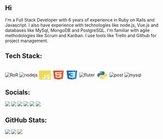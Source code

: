 ## Hi
I'm a Full Stack Developer with 6 years of experience in Ruby on Rails and Javascript. I also have experience with technologies like node.js, Vue.js and databases like MySql, MongoDB and PostgreSQL. I'm familiar with agile methodologies like Scrum and Kanban. I use tools like Trello and Github for project management.
   
## Tech Stack:
<div style="display: inline_block"><br>
  <img align="center" alt="RoR" height="30" width="80" src="https://img.shields.io/badge/Ruby_on_Rails-CC0000?style=for-the-badge&logo=ruby-on-rails&logoColor=white">
  <img align="center" alt="nodejs" height="30" width="80" src="https://img.shields.io/badge/Node.js-43853D?style=for-the-badge&logo=node.js&logoColor=white">
  <img align="center" alt="Js" height="30" width="40" src="https://raw.githubusercontent.com/devicons/devicon/master/icons/javascript/javascript-plain.svg">
  <img align="center" alt="HTML" height="30" width="40" src="https://raw.githubusercontent.com/devicons/devicon/master/icons/html5/html5-original.svg">
  <img align="center" alt="CSS" height="30" width="40" src="https://raw.githubusercontent.com/devicons/devicon/master/icons/css3/css3-original.svg">
  <img align="center" alt="fluter" height="30" width="80" src="https://img.shields.io/badge/Flutter-02569B?style=for-the-badge&logo=flutter&logoColor=white">
  <img align="center" alt="Python" height="30" width="40" src="https://raw.githubusercontent.com/devicons/devicon/master/icons/python/python-original.svg">
  <img align="center" alt="post" height="30" width="80" src="https://img.shields.io/badge/PostgreSQL-316192?style=for-the-badge&logo=postgresql&logoColor=white">
  <img align="center" alt="mysql" height="30" width="80" src="https://img.shields.io/badge/MySQL-00000F?style=for-the-badge&logo=mysql&logoColor=white">
</div>

 ## Socials:
 
<div> 
  <a href="https://www.youtube.com/channel/UCEZpCmBxZ_tTTxzhXI7RulA" target="_blank"><img src="https://img.shields.io/badge/YouTube-FF0000?style=for-the-badge&logo=youtube&logoColor=white" target="_blank"></a>
  <a href="https://www.instagram.com/willnvarela/" target="_blank"><img src="https://img.shields.io/badge/-Instagram-%23E4405F?style=for-the-badge&logo=instagram&logoColor=white" target="_blank"></a>
 	<a href="https://www.twitch.tv/nightray" target="_blank"><img src="https://img.shields.io/badge/Twitch-9146FF?style=for-the-badge&logo=twitch&logoColor=white" target="_blank"></a>
  <a href="https://discord.gg/HfXNUgs" target="_blank"><img src="https://img.shields.io/badge/Discord-7289DA?style=for-the-badge&logo=discord&logoColor=white" target="_blank"></a> 
  <a href = "mailto:willian-varela@hotmail.com"><img src="https://img.shields.io/badge/-Gmail-%23333?style=for-the-badge&logo=gmail&logoColor=white" target="_blank"></a>
  <a href="https://www.linkedin.com/in/willian-varela-1b2484161" target="_blank"><img src="https://img.shields.io/badge/-LinkedIn-%230077B5?style=for-the-badge&logo=linkedin&logoColor=white" target="_blank"></a> 
</div>

## GitHub Stats:
<div>
 <img src="https://github-readme-stats-wheat-two-53.vercel.app/api?username=WillianVarela&theme=neon&hide_border=false&include_all_commits=true&count_private=true"  width="364px" />                    
 <img src="https://github-readme-streak-stats.herokuapp.com/?user=WillianVarela&theme=neon&hide_border=false"  width="400px" />
 <img height="180em" src="https://github-readme-stats.vercel.app/api/top-langs/?username=WillianVarela&layout=compact&langs_count=10&theme=neon"/>
</div>
